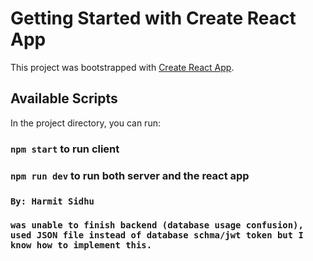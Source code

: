 # Getting Started with Create React App

This project was bootstrapped with [Create React App](https://github.com/facebook/create-react-app).

## Available Scripts

In the project directory, you can run:

### `npm start` to run client

### `npm run dev` to run both server and the react app 

### `By: Harmit Sidhu`

### `was unable to finish backend (database usage confusion), used JSON file instead of database schma/jwt token but I know how to implement this.`
